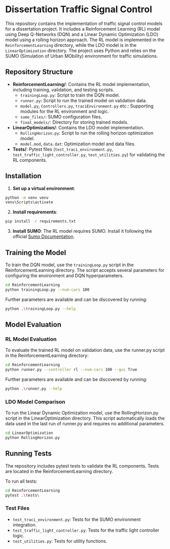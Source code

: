 # Dissertation Traffic Signal Control

This repository contains the implementation of traffic signal control models for a dissertation project. It includes a Reinforcement Learning (RL) model using Deep Q-Networks (DQN) and a Linear Dynamic Optimization (LDO) model using a rolling horizon approach. The RL model is implemented in the `ReinforcementLearning` directory, while the LDO model is in the `LinearOptimization` directory. The project uses Python and relies on the SUMO (Simulation of Urban MObility) environment for traffic simulations.

## Repository Structure

- **ReinforcementLearning/**: Contains the RL model implementation, including training, validation, and testing scripts.
  - `trainingLoop.py`: Script to train the DQN model.
  - `runner.py`: Script to run the trained model on validation data.
  - `model.py`, `Controllers.py`, `traciEnvironment.py` etc.: Supporting modules for the RL environment and logic.
  - `sumo_files/`: SUMO configuration files.
  - `final_models/`: Directory for storing trained models.
- **LinearOptimization/**: Contains the LDO model implementation.
  - `RollingHorizon.py`: Script to run the rolling horizon optimization model.
  - `model.mod`, `data.dat`: Optimization model and data files.
- **Tests/**: Pytest files (`test_traci_environment.py`, `test_traffic_light_controller.py`, `test_utilities.py`) for validating the RL components.

## Installation

1. **Set up a virtual environment**:
```bash
python -m venv venv
venv\Scripts\activate
```

2. **Install requirements**:
```bash
pip install -r requirements.txt
```

3. **Install SUMO**:
    The RL model requires SUMO. Install it following the official [Sumo Documentation](https://sumo.dlr.de/docs/Installing.html).

## Training the Model

To train the DQN model, use the `trainingLoop.py` script in the ReinforcementLearning directory. The script accepts several parameters for configuring the environment and DQN hyperparameters.

```bash
cd ReinforcementLearning
python trainingLoop.py --num-cars 100
```


Further parameters are available and can be discovered by running:
```bash
python .\trainingLoop.py --help
```

## Model Evaluation

### RL Model Evaluation
To evaluate the trained RL model on validation data, use the runner.py script in the ReinforcementLearning directory:

```bash
cd ReinforcementLearning
python runner.py --controller rl --num-cars 100 --gui True
```

Further parameters are available and can be discovered by running:
```bash
python .\runner.py --help
```

### LDO Model Comparison

To run the Linear Dynamic Optimization model, use the RollingHorizon.py script in the LinearOptimization directory. This script automatically loads the data used in the last run of runner.py and requires no additional parameters.

```bash
cd LinearOptimization
python RollingHorizon.py
```

## Running Tests

The repository includes pytest tests to validate the RL components. Tests are located in the ReinforcementLearning directory.

To run all tests:
```bash
cd ReinforcementLearning
pytest .\tests\
```

### Test Files
- `test_traci_environment.py`: Tests for the SUMO environment integration.
- `test_traffic_light_controller.py`: Tests for the traffic light controller logic.
- `test_utilities.py`: Tests for utility functions.

